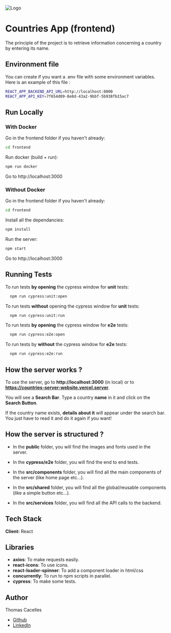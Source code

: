 
![Logo](https://bounceinsights.com/wp-content/uploads/2020/06/method-draw-image-1.svg)


# Countries App (frontend)

The principle of the project is to retrieve information concerning a country by entering its name.


## Environment file
You can create if you want a .env file with some environment variables. Here is an example of this file :

```bash
REACT_APP_BACKEND_API_URL=http://localhost:8000
REACT_APP_API_KEY=7f654d09-8e8d-43a2-9bbf-5b938fb15ac7
```
## Run Locally
### With Docker
Go in the frontend folder if you haven't already:

```bash
cd frontend
```

Run docker (build + run):

```bash
npm run docker
```

Go to http://localhost:3000


### Without Docker
Go in the frontend folder if you haven't already:

```bash
cd frontend
```

Install all the dependancies:

```bash
npm install
```

Run the server:

```bash
npm start
```

Go to http://localhost:3000


## Running Tests

To run tests **by opening** the cypress window for **unit** tests:

```bash
  npm run cypress:unit:open
```

To run tests **without** opening the cypress window for **unit** tests:

```bash
  npm run cypress:unit:run
```

To run tests **by opening** the cypress window for **e2e** tests:

```bash
  npm run cypress:e2e:open
```

To run tests by **without** the cypress window for **e2e** tests:

```bash
  npm run cypress:e2e:run
```


## How the server works ?

To use the server, go to **http://localhost:3000** (in local) or to **https://countries-server-website.vercel.server**.

You will see a **Search Bar**. Type a country **name** in it and click on the **Search Button**.

If the country name exists, **details about it** will appear under the search bar. You just have to read it and do it again if you want!

## How the server is structured ?

- In the **public** folder, you will find the images and fonts used in the server.

- In the **cypress/e2e** folder, you will find the end to end tests.

- In the **src/components** folder, you will find all the main components of the server (like home page etc...).

- In the **src/shared** folder, you will find all the global/reusable components (like a simple button etc...).

- In the **src/services** folder, you will find all the API calls to the backend.


## Tech Stack

**Client:** React

## Libraries

- **axios**: To make requests easily.
- **react-icons**: To use icons.
- **react-loader-spinner**: To add a component loader in html/css
- **concurrently**: To run to npm scripts in parallel.
- **cypress**: To make some tests.

## Author

Thomas Cacelles

- [Github](https://www.github.com/Thomas170)
- [LinkedIn](https://linkedin.com/in/thomas-cacelles-841822231)

